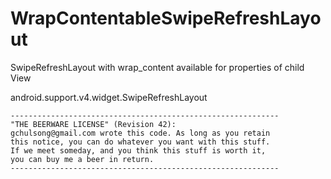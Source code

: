 # WrapContentableSwipeRefreshLayout
SwipeRefreshLayout with wrap_content available for properties of child View


android.support.v4.widget.SwipeRefreshLayout





```
------------------------------------------------------------
"THE BEERWARE LICENSE" (Revision 42):
gchulsong@gmail.com wrote this code. As long as you retain
this notice, you can do whatever you want with this stuff.
If we meet someday, and you think this stuff is worth it,
you can buy me a beer in return.
------------------------------------------------------------
```
